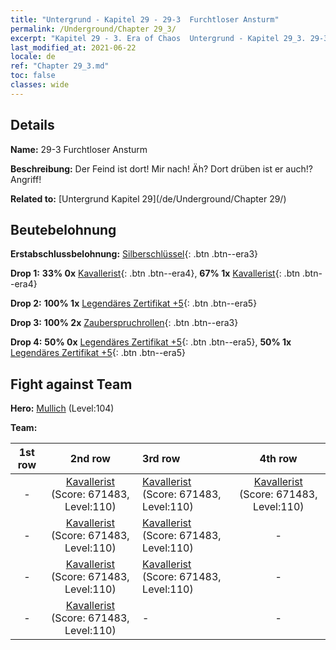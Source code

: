 ```yaml
---
title: "Untergrund - Kapitel 29 - 29-3  Furchtloser Ansturm"
permalink: /Underground/Chapter 29_3/
excerpt: "Kapitel 29 - 3. Era of Chaos  Untergrund - Kapitel 29_3. 29-3  Furchtloser Ansturm"
last_modified_at: 2021-06-22
locale: de
ref: "Chapter 29_3.md"
toc: false
classes: wide
---
```


## Details

 **Name:** 29-3  Furchtloser Ansturm

 **Beschreibung:**       Der Feind ist dort! Mir nach! Äh? Dort drüben ist er auch!? Angriff!

 **Related to:** [Untergrund Kapitel 29](/de/Underground/Chapter 29/)

## Beutebelohnung

 **Erstabschlussbelohnung:** [Silberschlüssel](/ItemsDE/con_693/){: .btn .btn--era3}

 **Drop 1:** **33% 0x** [Kavallerist](/ItemsDE/unt_195/){: .btn .btn--era4}, **67% 1x** [Kavallerist](/ItemsDE/unt_195/){: .btn .btn--era4}

 **Drop 2:** **100% 1x** [Legendäres Zertifikat +5](/ItemsDE/mat_102/){: .btn .btn--era5}

 **Drop 3:** **100% 2x** [Zauberspruchrollen](/ItemsDE/con_694/){: .btn .btn--era3}

 **Drop 4:** **50% 0x** [Legendäres Zertifikat +5](/ItemsDE/mat_102/){: .btn .btn--era5}, **50% 1x** [Legendäres Zertifikat +5](/ItemsDE/mat_102/){: .btn .btn--era5}


## Fight against Team
 **Hero:** [Mullich](/de/heroes/Mullich/) (Level:104)

 **Team:**


  | 1st row | 2nd row | 3rd row | 4th row |
  |:----:|:----:|:----|:----:|
  | - | [Kavallerist](/de/units/Cavalier/) (Score: 671483, Level:110)  | [Kavallerist](/de/units/Cavalier/) (Score: 671483, Level:110)  | [Kavallerist](/de/units/Cavalier/) (Score: 671483, Level:110)  |
  | - | [Kavallerist](/de/units/Cavalier/) (Score: 671483, Level:110)  | [Kavallerist](/de/units/Cavalier/) (Score: 671483, Level:110)  | - |
  | - | [Kavallerist](/de/units/Cavalier/) (Score: 671483, Level:110)  | [Kavallerist](/de/units/Cavalier/) (Score: 671483, Level:110)  | - |
  | - | [Kavallerist](/de/units/Cavalier/) (Score: 671483, Level:110)  | - | - |


